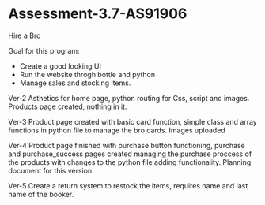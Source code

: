 # Assessment-3.7-AS91906

Hire a Bro

Goal for this program:
- Create a good looking UI
- Run the website throgh bottle and python
- Manage sales and stocking items.

Ver-2
  Asthetics for home page, python routing for Css, script and images.
  Products page created, nothing in it.
  
Ver-3
  Product page created with basic card function, simple class and array functions in python file to manage the bro cards.
  Images uploaded
  
Ver-4
  Product page finished with purchase button functioning, purchase and purchase_success pages created managing the purchase proccess of     the products with changes to the python file adding functionality. Planning document for this version.

Ver-5
  Create a return system to restock the items, requires name and last name of the booker.
